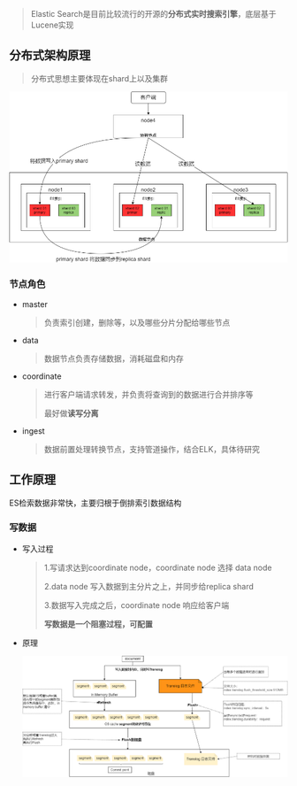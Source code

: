 

> Elastic Search是目前比较流行的开源的**分布式实时搜索引擎**，底层基于Lucene实现

## 分布式架构原理

> 分布式思想主要体现在shard上以及集群



![分布式原理](../静态资源/ElasticSearch分布式原理.png)

### 节点角色

* master

  > 负责索引创建，删除等，以及哪些分片分配给哪些节点

* data

  > 数据节点负责存储数据，消耗磁盘和内存

* coordinate

  > 进行客户端请求转发，并负责将查询到的数据进行合并排序等
  >
  > 最好做**读写分离**

* ingest 

  > 数据前置处理转换节点，支持管道操作，结合ELK，具体待研究


## 工作原理

ES检索数据非常快，主要归根于倒排索引数据结构

### 写数据

* 写入过程

  > 1.写请求达到coordinate node，coordinate node 选择 data node
  >
  > 2.data node 写入数据到主分片之上，并同步给replica shard
  >
  > 3.数据写入完成之后，coordinate node 响应给客户端
  >
  > **写数据是一个阻塞过程，可配置**



* 原理

  ![ElasticSearch工作原理](../静态资源/ElasticSearch工作原理.png)



